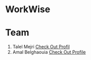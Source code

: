 # WorkWise
# Team 
1. Talel Mejri <a href="https://github.com/TalelMejri">Check Out Profil</a>
2. Amal Belghaouia <a href="https://github.com/BELGHAOUIA">Check Out Profile</a>
